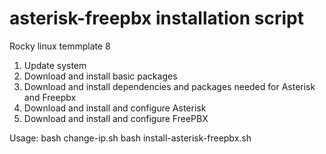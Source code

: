 # asterisk-freepbx installation script
Rocky linux temmplate 8
1. Update system
2. Download and install basic packages
3. Download and install dependencies and packages needed for Asterisk and Freepbx
4. Download and install and configure Asterisk
5. Download and install and configure FreePBX

Usage:
bash change-ip.sh
bash install-asterisk-freepbx.sh
